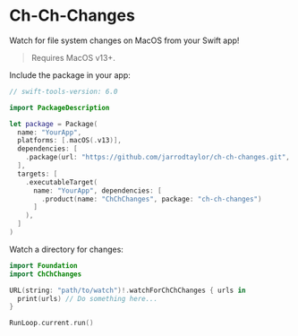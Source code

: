 # Ch-Ch-Changes

Watch for file system changes on MacOS from your Swift app!

> Requires MacOS v13+.

Include the package in your app:

```swift
// swift-tools-version: 6.0

import PackageDescription

let package = Package(
  name: "YourApp",
  platforms: [.macOS(.v13)],
  dependencies: [
    .package(url: "https://github.com/jarrodtaylor/ch-ch-changes.git", from: "1.0.0")
  ],
  targets: [
    .executableTarget(
      name: "YourApp", dependencies: [
        .product(name: "ChChChanges", package: "ch-ch-changes")
      ]
    ),
  ]
)
```

Watch a directory for changes:

```swift
import Foundation
import ChChChanges

URL(string: "path/to/watch")!.watchForChChChanges { urls in
  print(urls) // Do something here...
}

RunLoop.current.run()
```
